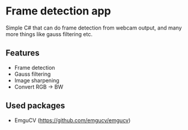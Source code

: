 # Frame detection app
 Simple C# that can do frame detection from webcam output, and many more things like gauss filtering etc.
 
## Features
- Frame detection
- Gauss filtering
- Image sharpening
- Convert RGB -> BW

## Used packages
- EmguCV (https://github.com/emgucv/emgucv)
